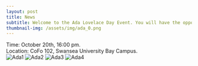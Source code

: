 ```yaml
---
layout: post
title: News
subtitle: Welcome to the Ada Lovelace Day Event. You will have the opportunity to network with faculty members, undergraduate, and graduate students, return with connections and confidence that last a lifetime! 
thumbnail-img: /assets/img/ada_0.png
---
```


<div style="text-align: justify;">
Time: October 20th, 16:00 pm.
</div>

<div style="text-align: justify;">
Location: CoFo 102, Swansea University Bay Campus.
</div>

<img src="https://qsimeng.github.io/wimcs-site/assets/img/ada_1.png" alt="Ada1">

<img src="https://qsimeng.github.io/wimcs-site/assets/img/ada_2.png" alt="Ada2">

<img src="https://qsimeng.github.io/wimcs-site/assets/img/ada_3.png" alt="Ada3">

<img src="https://qsimeng.github.io/wimcs-site/assets/img/ada_4.png" alt="Ada4">
